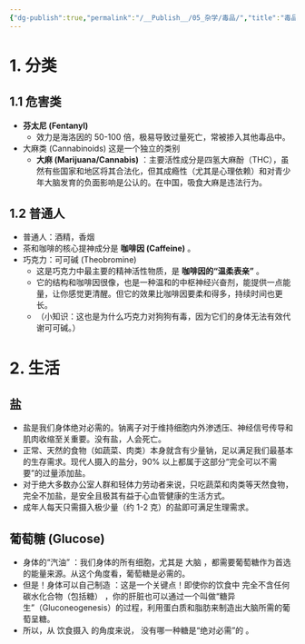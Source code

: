 ```yaml
---
{"dg-publish":true,"permalink":"/__Publish__/05_杂学/毒品/","title":"毒品"}
---
```



# 1. 分类

## 1.1 危害类

- **芬太尼 (Fentanyl)**
	- 效力是海洛因的 50-100 倍，极易导致过量死亡，常被掺入其他毒品中。
- 大麻类 (Cannabinoids) 这是一个独立的类别
    - **大麻 (Marijuana/Cannabis)** ：主要活性成分是四氢大麻酚（THC），虽然有些国家和地区将其合法化，但其成瘾性（尤其是心理依赖）和对青少年大脑发育的负面影响是公认的。在中国，吸食大麻是违法行为。

## 1.2 普通人

- 普通人：酒精，香烟
- 茶和咖啡的核心提神成分是 **咖啡因 (Caffeine)** 。
- 巧克力：可可碱 (Theobromine)
	- 这是巧克力中最主要的精神活性物质，是 **咖啡因的“温柔表亲”** 。
	- 它的结构和咖啡因很像，也是一种温和的中枢神经兴奋剂，能提供一点能量，让你感觉更清醒。但它的效果比咖啡因要柔和得多，持续时间也更长。
	- （小知识：这也是为什么巧克力对狗狗有毒，因为它们的身体无法有效代谢可可碱。）

# 2. 生活

## 盐

- 盐是我们身体绝对必需的。钠离子对于维持细胞内外渗透压、神经信号传导和肌肉收缩至关重要。没有盐，人会死亡。
- 正常、天然的食物（如蔬菜、肉类）本身就含有少量钠，足以满足我们最基本的生存需求。现代人摄入的盐分，90% 以上都属于这部分“完全可以不需要”的过量添加盐。
- 对于绝大多数办公室人群和轻体力劳动者来说，只吃蔬菜和肉类等天然食物，完全不加盐，是安全且极其有益于心血管健康的生活方式。
- 成年人每天只需摄入极少量（约 1-2 克）的盐即可满足生理需求。

## 葡萄糖 (Glucose)

- 身体的“汽油” ：我们身体的所有细胞，尤其是 大脑 ，都需要葡萄糖作为首选的能量来源。从这个角度看，葡萄糖是必需的。
- 但是！身体可以自己制造 ：这是一个关键点！即使你的饮食中 完全不含任何碳水化合物（包括糖） ，你的肝脏也可以通过一个叫做“糖异生”（Gluconeogenesis）的过程，利用蛋白质和脂肪来制造出大脑所需的葡萄呈糖。
- 所以，从 饮食摄入 的角度来说， 没有哪一种糖是“绝对必需”的 。
